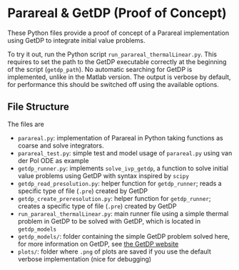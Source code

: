 # Parareal & GetDP (Proof of Concept)

These Python files provide a proof of concept of a Parareal implementation using GetDP to integrate initial value problems.

To try it out, run the Python script `run_parareal_thermalLinear.py`. This requires to set the path to the GetDP executable correctly at the beginning of the script (`getdp_path`). No automatic searching for GetDP is implemented, unlike in the Matlab version. The output is verbose by default, for performance this should be switched off using the available options.


## File Structure 

The files are 

- `parareal.py`: implementation of Parareal in Python taking functions as coarse and solve integrators. 
- `parareal_test.py`: simple test and model usage of `parareal.py` using van der Pol ODE as example
- `getdp_runner.py`: implements `solve_ivp_getdp`, a function to solve initial value problems using GetDP with syntax inspired by `scipy`
- `getdp_read_presolution.py`: helper function for `getdp_runner`; reads a specific type of file (`.pre`) created by GetDP 
- `getdp_create_preresolution.py`: helper function for `getdp_runner`; creates a specific type of file (`.pre`) created by GetDP
- `run_parareal_thermalLinear.py`: main runner file using a simple thermal problem in GetDP to be solved with GetDP, which is located in `getdp_models`
- `getdp_models/`: folder containing the simple GetDP problem solved here, for more information on GetDP, see [the GetDP website](https://www.getdp.info)
- `plots/`: folder where `.png` of plots are saved if you use the default verbose implementation (nice for debugging)
